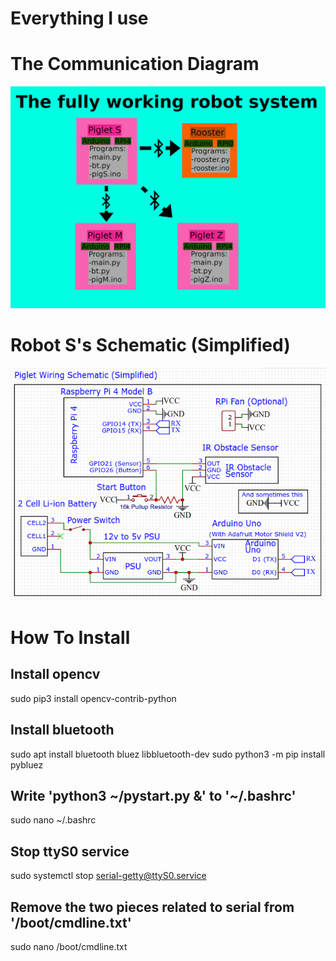# Everything I use

# The Communication Diagram
![tfwrs](images/tfwrs.png "")

# Robot S's Schematic (Simplified)
![tfwrs](images/schematic.png "")

# How To Install

## Install opencv
sudo pip3 install opencv-contrib-python

## Install bluetooth
sudo apt install bluetooth bluez libbluetooth-dev
sudo python3 -m pip install pybluez

## Write 'python3 ~/pystart.py &' to '~/.bashrc'
sudo nano ~/.bashrc

## Stop ttyS0 service
sudo systemctl stop serial-getty@ttyS0.service

## Remove the two pieces related to serial from '/boot/cmdline.txt'
sudo nano /boot/cmdline.txt
